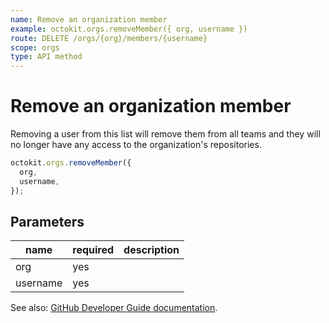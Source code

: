 ```yaml
---
name: Remove an organization member
example: octokit.orgs.removeMember({ org, username })
route: DELETE /orgs/{org}/members/{username}
scope: orgs
type: API method
---
```


# Remove an organization member

Removing a user from this list will remove them from all teams and they will no longer have any access to the organization's repositories.

```js
octokit.orgs.removeMember({
  org,
  username,
});
```

## Parameters

<table>
  <thead>
    <tr>
      <th>name</th>
      <th>required</th>
      <th>description</th>
    </tr>
  </thead>
  <tbody>
    <tr><td>org</td><td>yes</td><td>

</td></tr>
<tr><td>username</td><td>yes</td><td>

</td></tr>
  </tbody>
</table>

See also: [GitHub Developer Guide documentation](https://docs.github.com/rest/reference/orgs#remove-an-organization-member).
